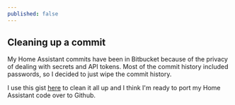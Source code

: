 ```yaml
---
published: false
---
```

## Cleaning up a commit

My Home Assistant commits have been in Bitbucket because of the privacy of dealing with secrets and API tokens. Most of the commit history included passwords, so I decided to just wipe the commit history. 

I use this gist [here](https://gist.github.com/git-zombie/ae312e4ba24c6ad8a527788e96ad4866) to clean it all up and I think I'm ready to port my Home Assistant code over to Github. 


